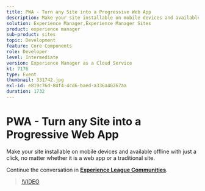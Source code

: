 ```yaml
---
title: PWA - Turn any Site into a Progressive Web App
description: Make your site installable on mobile devices and available offline with just a click, no matter whether it is a web app or a traditional site. This session was delivered as part of Adobe Developers Live Content event.
solution: Experience Manager,Experience Manager Sites
product: experience manager
sub-product: sites
topic: Development
feature: Core Components
role: Developer
level: Intermediate
version: Experience Manager as a Cloud Service
kt: 7176
type: Event
thumbnail: 331742.jpg
exl-id: e819c76d-84f4-4cd6-baed-a336a40267aa
duration: 1732
---
```

# PWA - Turn any Site into a Progressive Web App 

Make your site installable on mobile devices and available offline with just a click, no matter whether it is a web app or a traditional site.

Continue the conversation in **[Experience League Communities](https://adobe.ly/36Yd3v6)**.

>[!VIDEO](https://video.tv.adobe.com/v/331742/?quality=12&learn=on&hidetitle=true)
